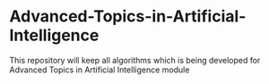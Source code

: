 # Advanced-Topics-in-Artificial-Intelligence
This repository will keep all algorithms which is being developed for Advanced Topics in Artificial Intelligence module
